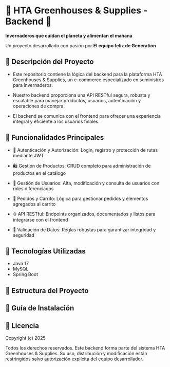 # 🌿 HTA Greenhouses & Supplies - Backend 🌿 #
**Invernaderos que cuidan el planeta y alimentan el mañana**

Un proyecto desarrollado con pasión por **El equipo feliz de Generation**

## 📝 Descripción del Proyecto ##
 - Este repositorio contiene la lógica del backend para la plataforma HTA Greenhouses & Supplies, un e-commerce especializado en suministros para invernaderos.

 - Nuestro backend proporciona una API RESTful segura, robusta y escalable para manejar productos, usuarios, autenticación y operaciones de compra.

- El backend se comunica con el frontend para ofrecer una experiencia integral y eficiente a los usuarios finales.

 ## 🎯 Funcionalidades Principales ##

 - 🔐 Autenticación y Autorización: Login, registro y protección de rutas mediante JWT  

  - 🛍️ Gestión de Productos: CRUD completo para administración de productos en el catálogo  

 - 👤 Gestión de Usuarios: Alta, modificación y consulta de usuarios con roles diferenciados  

 - 🛒 Pedidos y Carrito: Lógica para gestionar pedidos y elementos agregados al carrito  

 - 🌐 API RESTful: Endpoints organizados, documentados y listos para integrarse con el frontend  

 - 🧪 Validación de Datos: Reglas robustas para garantizar integridad y seguridad 


## 🔧 Tecnologías Utilizadas ##
 - Java 17
 - MySQL
 - Spring Boot

 ## 📁 Estructura del Proyecto ##




 ## 🚀 Guía de Instalación ##




## 🧾 Licencia ##
Copyright (c) 2025

Todos los derechos reservados.
Este backend forma parte del sistema HTA Greenhouses & Supplies. Su uso, distribución y modificación están restringidos salvo autorización explícita del equipo desarrollador.

